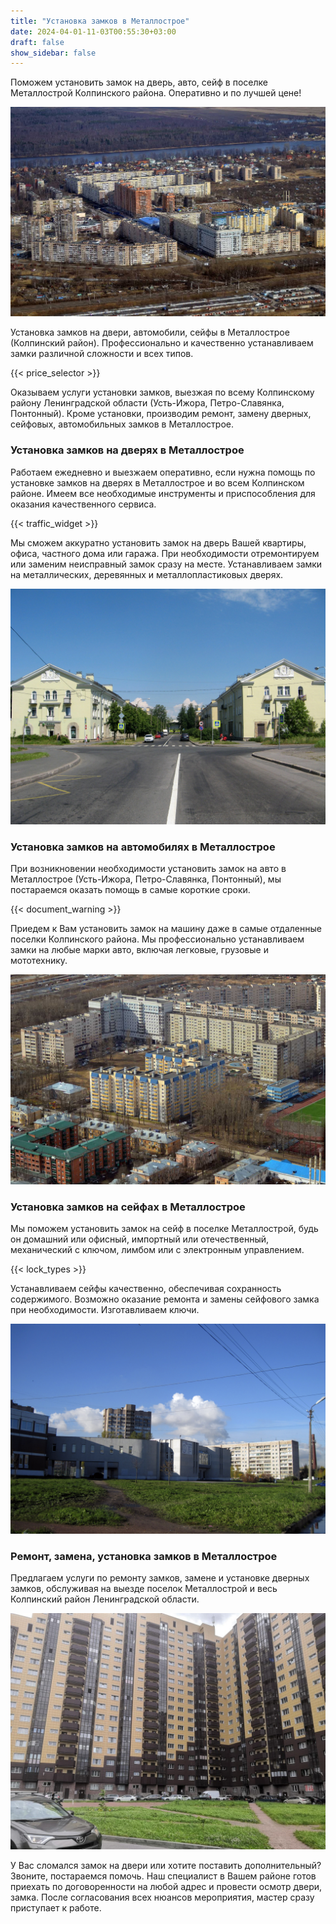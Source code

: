 ```yaml
---
title: "Установка замков в Металлострое"
date: 2024-04-01-11-03T00:55:30+03:00
draft: false
show_sidebar: false
---
```


Поможем установить замок на дверь, авто, сейф в поселке Металлострой Колпинского района. Оперативно и по лучшей цене!

![Установка замков в Металлострое](Metallostroy1.jpg)

Установка замков на двери, автомобили, сейфы в Металлострое (Колпинский район). Профессионально и качественно устанавливаем замки различной сложности и всех типов.

{{< price_selector >}}

Оказываем услуги установки замков, выезжая по всему Колпинскому району Ленинградской области (Усть-Ижора, Петро-Славянка, Понтонный). Кроме установки, производим ремонт, замену дверных, сейфовых, автомобильных замков в Металлострое.

### Установка замков на дверях в Металлострое

Работаем ежедневно и выезжаем оперативно, если нужна помощь по установке замков на дверях в Металлострое и во всем Колпинском районе. Имеем все необходимые инструменты и приспособления для оказания качественного сервиса.

{{< traffic_widget >}}

Мы сможем аккуратно установить замок на дверь Вашей квартиры, офиса, частного дома или гаража. При необходимости отремонтируем или заменим неисправный замок сразу на месте. Устанавливаем замки на металлических, деревянных и металлопластиковых дверях.

![Установка замков в Металлострое](Metallostroy2.jpg)

### Установка замков на автомобилях в Металлострое

При возникновении необходимости установить замок на авто в Металлострое (Усть-Ижора, Петро-Славянка, Понтонный), мы постараемся оказать помощь в самые короткие сроки.

{{< document_warning >}}

Приедем к Вам установить замок на машину даже в самые отдаленные поселки Колпинского района. Мы профессионально устанавливаем замки на любые марки авто, включая легковые, грузовые и мототехнику.

![Установка замков в Металлострое](Metallostroy3.jpg)

### Установка замков на сейфах в Металлострое

Мы поможем установить замок на сейф в поселке Металлострой, будь он домашний или офисный, импортный или отечественный, механический с ключом, лимбом или с электронным управлением.

{{< lock_types >}}

Устанавливаем сейфы качественно, обеспечивая сохранность содержимого. Возможно оказание ремонта и замены сейфового замка при необходимости. Изготавливаем ключи.

![Установка замков в Металлострое](Metallostroy4.jpg)

### Ремонт, замена, установка замков в Металлострое

Предлагаем услуги по ремонту замков, замене и установке дверных замков, обслуживая на выезде поселок Металлострой и весь Колпинский район Ленинградской области.

![Установка замков в Металлострое](Metallostroy5.jpg)

У Вас сломался замок на двери или хотите поставить дополнительный? Звоните, постараемся помочь. Наш специалист в Вашем районе готов приехать по договоренности на любой адрес и провести осмотр двери, замка. После согласования всех нюансов мероприятия, мастер сразу приступает к работе.
